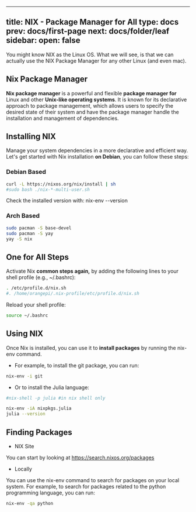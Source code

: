 
---
title: NIX - Package Manager for All 
type: docs
prev: docs/first-page
next: docs/folder/leaf
sidebar:
  open: false
---

You might know NIX as the Linux OS. What we will see, is that we can actually use the NIX Package Manager for any other Linux (and even mac).

## Nix Package Manager

**Nix package manager** is a powerful and flexible **package manager for** Linux and other **Unix-like operating systems**. It is known for its declarative approach to package management, which allows users to specify the desired state of their system and have the package manager handle the installation and management of dependencies.


## Installing NIX

Manage your system dependencies in a more declarative and efficient way. Let's get started with Nix installation **on Debian**, you can follow these steps:


### Debian Based

```sh
curl -L https://nixos.org/nix/install | sh
#sudo bash ./nix-*-multi-user.sh
```
Check the installed version with: nix-env --version

### Arch Based

```sh
sudo pacman -S base-devel
sudo pacman -S yay
yay -S nix
```

## One for All Steps

Activate Nix **common steps again,** by adding the following lines to your shell profile (e.g., ~/.bashrc):

```sh
. /etc/profile.d/nix.sh
#. /home/orangepi/.nix-profile/etc/profile.d/nix.sh
```

Reload your shell profile:

```sh
source ~/.bashrc
```

## Using NIX

Once Nix is installed, you can use it to **install packages** by running the nix-env command.

* For example, to install the git package, you can run:

```sh
nix-env -i git
```

* Or to install the Julia language:

```sh
#nix-shell -p julia #in nix shell only

nix-env -iA nixpkgs.julia
julia --version
```


## Finding Packages 

* NIX Site

You can start by looking at <https://search.nixos.org/packages>

* Locally

You can use the nix-env command to search for packages on your local system. For example, to search for packages related to the python programming language, you can run:

```sh
nix-env -qa python
```